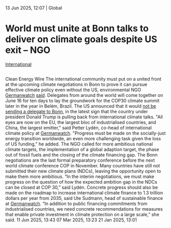 13 Jun 2025, 12:07
| 
Global
# World must unite at Bonn talks to deliver on climate goals despite US exit – NGO
[International](https://www.cleanenergywire.org/topics/International)
## 
Clean Energy Wire
The international community must put on a united front at the upcoming climate negotiations in Bonn to prove it can pursue effective climate policy even without the US, environmental NGO [Germanwatch](https://www.cleanenergywire.org/experts/germanwatch) [said](https://www.germanwatch.org/de/93184). Delegates from around the world will come together on June 16 for ten days to lay the groundwork for the COP30 climate summit later in the year in Belém, Brazil.
The US announced that it would [not be sending a delegate to Bonn](https://www.eenews.net/articles/us-to-skip-bonn-climate-talks-as-world-charts-path-to-cop30/), in the latest sign that the country under president Donald Trump is pulling back from international climate talks. "All eyes are now on the EU, the largest bloc of industrialised countries, and China, the largest emitter," said Petter Lydén, co-head of international climate policy at [Germanwatch](https://www.cleanenergywire.org/experts/germanwatch). "Progress must be made on the socially-just energy transition worldwide, an even more challenging task given the loss of US funding," he added.
The NGO called for more ambitious national climate targets, the implementation of a global adaption target, the phase out of fossil fuels and the closing of the climate financing gap.
The Bonn negotiations are the last formal preparatory conference before the next world climate conference COP in November. Many countries have still not submitted their new climate plans (NDCs), leaving the opportunity open to make them more ambitious. “In the interim negotiations, we must make progress on the question of how the expected ambition gap in the NDCs can be closed at COP 30,” said Lydén.
Concrete progress should also be made on the roadmap to increase international climate finance to 1.3 trillion dollars per year from 2035, said Ute Sudmann, head of sustainable finance at [Germanwatch](https://www.cleanenergywire.org/experts/germanwatch). “In addition to public financing commitments from industrialised countries, we need concrete recommendations for measures that enable private investment in climate protection on a large scale,” she said.
11 Jun 2025, 13:43
07 Mar 2025, 13:23
21 Jan 2025, 13:01